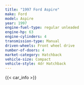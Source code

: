 ```yaml
---
title: "1997 Ford Aspire"
make: Ford
model: Aspire
year: 1997
engine-fuel-type: regular unleaded
engine-hp: 63
engine-cylinders: 4
transmission-type: Manual
driven-wheels: Front wheel drive
number-of-doors: 4
market-category: Hatchback
vehicle-size: Compact
vehicle-style: 4dr Hatchback
---
```


{{< car_info >}}
